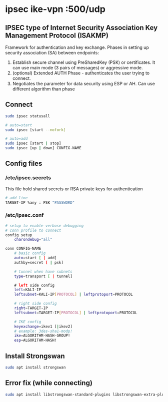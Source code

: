 # ipsec ike-vpn :500/udp

## IPSEC type of Internet Security Association Key Management Protocol (ISAKMP)

Framework for authentication and key exchange. Phases in setting up security association (SA) between endpoints:

1. Establish secure channel using PreSharedKey (PSK) or certificates. It can use main mode (3 pairs of messages) or aggressive mode.
2. (optional) Extended AUTH Phase - authenticates the user trying to connect.
3. Negotiates the parameter for data security using ESP or AH. Can use different algorithm than phase

## Connect

```bash
sudo ipsec statusall

# auto=start
sudo ipsec [start --nofork]

# auto=add
sudo ipsec [start | stop]
sudo ipsec [up | down] CONFIG-NAME
```

## Config files

### /etc/ipsec.secrets

This file hold shared secrets or RSA private keys for authentication

```bash
# add line
TARGET-IP %any : PSK "PASSWORD"
```

### /etc/ipsec.conf

```bash
# setup to enable verbose debugging
# conn profile to connect
config setup
    charondebug="all"

conn CONFIG-NAME
    # basic config
    auto=start [ | add]
    authby=secret [ | psk]

    # tunnel when have subnets
    type=transport [ | tunnel]

    # left side config
    left=KALI-IP
    leftsubnet=KALI-IP[PROTOCOL] | leftprotoport=PROTOCOL

    # right side config
    right=TARGET-IP
    leftsubnet=TARGET-IP[PROTOCOL] | leftprotoport=PROTOCOL

    # IKE config
    keyexchange=ikev1 [|ikev2]
    # example: 3des-sha1-modp!
    ike=ALGORITHM-HASH-GROUP!
    esp=ALGORITHM-HASH!
```

## Install Strongswan

```bash
sudo apt install strongswan
```

## Error fix (while connecting)

```bash
sudo apt install libstrongswan-standard-plugins libstrongswan-extra-plugins
```